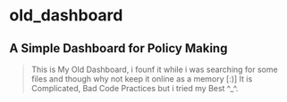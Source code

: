 # old_dashboard
## A Simple Dashboard for Policy Making
> This is My Old Dashboard, i founf it while i was searching for some files and though why not keep it online as a memory [:)]
>It is Complicated, Bad Code Practices but i tried my Best ^_^.
